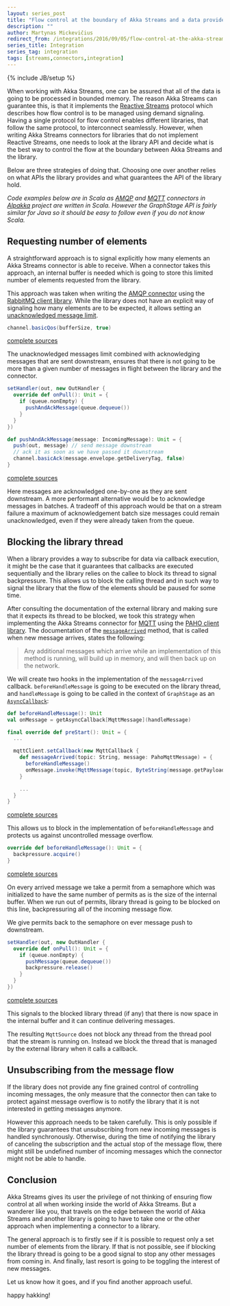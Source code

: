```yaml
---
layout: series_post
title: "Flow control at the boundary of Akka Streams and a data provider"
description: ""
author: Martynas Mickevičius
redirect_from: /integrations/2016/09/05/flow-control-at-the-akka-stream-boundary
series_title: Integration
series_tag: integration
tags: [streams,connectors,integration]
---
```

{% include JB/setup %}

When working with Akka Streams, one can be assured that all of the data is going to be processed in bounded memory. The reason Akka Streams can guarantee this, is that it implements the [Reactive Streams](http://www.reactive-streams.org/) protocol which describes how flow control is to be managed using demand signaling. Having a single protocol for flow control enables different libraries, that follow the same protocol, to interconnect seamlessly. However, when writing Akka Streams connectors for libraries that do not implement Reactive Streams, one needs to look at the library API and decide what is the best way to control the flow at the boundary between Akka Streams and the library.

Below are three strategies of doing that. Choosing one over another relies on what APIs the library provides and what guarantees the API of the library hold.

*Code examples below are in Scala as [AMQP](https://github.com/akka/alpakka/tree/master/amqp) and [MQTT](https://github.com/akka/alpakka/tree/master/mqtt) connectors in [Alpakka](https://github.com/akka/alpakka) project are written in Scala. However the GraphStage API is fairly similar for Java so it should be easy to follow even if you do not know Scala.*

## Requesting number of elements

A straightforward approach is to signal explicitly how many elements an Akka Streams connector is able to receive. When a connector takes this approach, an internal buffer is needed which is going to store this limited number of elements requested from the library.

This approach was taken when writing the [AMQP connector](https://github.com/akka/alpakka/tree/master/amqp) using the [RabbitMQ client library](https://www.rabbitmq.com/java-client.html). While the library does not have an explicit way of signaling how many elements are to be expected, it allows setting an [unacknowledged message limit](https://www.rabbitmq.com/consumer-prefetch.html).

```scala
channel.basicQos(bufferSize, true)
```
[complete sources](https://github.com/akka/alpakka/blob/c1315a8d1979b4399b62db726c159d64149501f7/amqp/src/main/scala/akka/stream/alpakka/amqp/AmqpSourceStage.scala#L47)

The unacknowledged messages limit combined with acknowledging messages that are sent downstream, ensures that there is not going to be more than a given number of messages in flight between the library and the connector.

```scala
setHandler(out, new OutHandler {
  override def onPull(): Unit = {
    if (queue.nonEmpty) {
      pushAndAckMessage(queue.dequeue())
    }
  }
})

def pushAndAckMessage(message: IncomingMessage): Unit = {
  push(out, message) // send message downstream
  // ack it as soon as we have passed it downstream
  channel.basicAck(message.envelope.getDeliveryTag, false)
}
```
[complete sources](https://github.com/akka/alpakka/blob/c1315a8d1979b4399b62db726c159d64149501f7/amqp/src/main/scala/akka/stream/alpakka/amqp/AmqpSourceStage.scala#L112)

Here messages are acknowledged one-by-one as they are sent downstream. A more performant alternative would be to acknowledge messages in batches. A tradeoff of this approach would be that on a stream failure a maximum of acknowledgement batch size messages could remain unacknowledged, even if they were already taken from the queue.

## Blocking the library thread

When a library provides a way to subscribe for data via callback execution, it might be the case that it guarantees that callbacks are executed sequentially and the library relies on the callee to block its thread to signal backpressure. This allows us to block the calling thread and in such way to signal the library that the flow of the elements should be paused for some time.

After consulting the documentation of the external library and making sure that it expects its thread to be blocked, we took this strategy when implementing the Akka Streams connector for [MQTT](https://github.com/akka/alpakka/tree/master/mqtt) using the [PAHO client library](https://eclipse.org/paho/clients/java/). The documentation of the [`messageArrived`](http://www.eclipse.org/paho/files/javadoc/org/eclipse/paho/client/mqttv3/MqttCallback.html#messageArrived-java.lang.String-org.eclipse.paho.client.mqttv3.MqttMessage-) method, that is called when new message arrives, states the following:

> Any additional messages which arrive while an implementation of this method is running, will build up in memory, and will then back up on the network.

We will create two hooks in the implementation of the `messageArrived` callback. `beforeHandleMessage` is going to be executed on the library thread, and `handleMessage` is going to be called in the context of `GraphStage` as an [`AsyncCallback`](http://doc.akka.io/api/akka/2.4/#akka.stream.stage.AsyncCallback):

```scala
def beforeHandleMessage(): Unit
val onMessage = getAsyncCallback[MqttMessage](handleMessage)

final override def preStart(): Unit = {
  ...

  mqttClient.setCallback(new MqttCallback {
    def messageArrived(topic: String, message: PahoMqttMessage) = {
      beforeHandleMessage()
      onMessage.invoke(MqttMessage(topic, ByteString(message.getPayload)))
    }

    ...
  }
}
```
[complete sources](https://github.com/akka/alpakka/blob/c1315a8d1979b4399b62db726c159d64149501f7/mqtt/src/main/scala/akka/stream/alpakka/mqtt/Mqtt.scala#L112)

This allows us to block in the implementation of `beforeHandleMessage` and protects us against uncontrolled message overflow.

```scala
override def beforeHandleMessage(): Unit = {
  backpressure.acquire()
}
```
[complete sources](https://github.com/akka/alpakka/blob/c1315a8d1979b4399b62db726c159d64149501f7/mqtt/src/main/scala/akka/stream/alpakka/mqtt/MqttSourceStage.scala#L51)

On every arrived message we take a permit from a semaphore which was initialized to have the same number of permits as is the size of the internal buffer. When we run out of permits, library thread is going to be blocked on this line, backpressuring all of the incoming message flow.

We give permits back to the semaphore on ever message push to downstream.

```scala
setHandler(out, new OutHandler {
  override def onPull(): Unit = {
    if (queue.nonEmpty) {
      pushMessage(queue.dequeue())
      backpressure.release()
    }
  }
})
```
[complete sources](https://github.com/akka/alpakka/blob/c1315a8d1979b4399b62db726c159d64149501f7/mqtt/src/main/scala/akka/stream/alpakka/mqtt/MqttSourceStage.scala#L38)

This signals to the blocked library thread (if any) that there is now space in the internal buffer and it can continue delivering messages.

The resulting `MqttSource` does not block any thread from the thread pool that the stream is running on. Instead we block the thread that is managed by the external library when it calls a callback.

## Unsubscribing from the message flow

If the library does not provide any fine grained control of controlling incoming messages, the only measure that the connector then can take to protect against message overflow is to notify the library that it is not interested in getting messages anymore.

However this approach needs to be taken carefully. This is only possible if the library guarantees that unsubscribing from new incoming messages is handled synchronously. Otherwise, during the time of notifying the library of canceling the subscription and the actual stop of the message flow, there might still be undefined number of incoming messages which the connector might not be able to handle.

## Conclusion

Akka Streams gives its user the privilege of not thinking of ensuring flow control at all when working inside the world of Akka Streams. But a wanderer like you, that travels on the edge between the world of Akka Streams and another library is going to have to take one or the other approach when implementing a connector to a library.

The general approach is to firstly see if it is possible to request only a set number of elements from the library. If that is not possible, see if blocking the library thread is going to be a good signal to stop any other messages from coming in. And finally, last resort is going to be toggling the interest of new messages.

Let us know how it goes, and if you find another approach useful.

happy hakking!